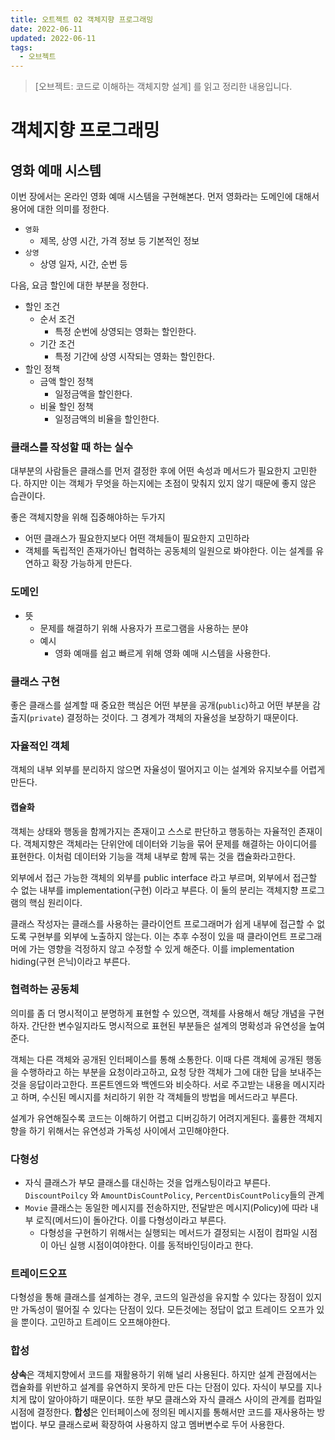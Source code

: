 ```yaml
---
title: 오트젝트 02 객체지향 프로그래밍
date: 2022-06-11
updated: 2022-06-11
tags:
  - 오브젝트
---
```


> [오브젝트: 코드로 이해하는 객체지향 설계] 를 읽고 정리한 내용입니다.

# 객체지향 프로그래밍


## 영화 예매 시스템
이번 장에서는 온라인 영화 예매 시스템을 구현해본다. 먼저 영화라는 도메인에 대해서 용어에 대한 의미를 정한다.
- `영화`
	- 제목, 상영 시간, 가격 정보 등 기본적인 정보
- `상영`
	- 상영 일자, 시간, 순번 등

다음, 요금 할인에 대한 부분을 정한다.
- 할인 조건
	- 순서 조건
		- 특정 순번에 상영되는 영화는 할인한다.
	- 기간 조건
		- 특정 기간에 상영 시작되는 영화는 할인한다.
- 할인 정책
	- 금액 할인 정책
		- 일정금액을 할인한다.
	- 비율 할인 정책
		- 일정금액의 비율을 할인한다.


### 클래스를 작성할 때 하는 실수
대부분의 사람들은 클래스를 먼저 결정한 후에 어떤 속성과 메서드가 필요한지 고민한다. 하지만 이는 객체가  무엇을 하는지에는 초점이 맞춰지 있지 않기 때문에 좋지 않은 습관이다.

좋은 객체지향을 위해 집중해야하는 두가지
- 어떤 클래스가 필요한지보다 어떤 객체들이 필요한지 고민하라
- 객체를 독립적인 존재가아닌 협력하는 공동체의 일원으로 봐야한다. 이는 설계를 유연하고 확장 가능하게 만든다.



### 도메인
- 뜻
	- 문제를 해결하기 위해 사용자가 프로그램을 사용하는 분야
	- 예시
		- 영화 예매를 쉽고 빠르게 위해 영화 예매 시스템을 사용한다.


### 클래스 구현
 좋은 클래스를 설계할 때 중요한 핵심은 어떤 부분을 공개(`public`)하고 어떤 부분을 감출지(`private`) 결정하는 것이다. 그 경계가 객체의 자율성을 보장하기 때문이다.

### 자율적인 객체
객체의 내부 외부를 분리하지 않으면  자율성이 떨어지고 이는 설계와 유지보수를 어렵게만든다.

#### 캡슐화
객체는 상태와 행동을 함께가지는 존재이고 스스로 판단하고 행동하는 자율적인 존재이다. 객체지향은 객체라는 단위안에 데이터와 기능을 묶어 문제를 해결하는 아이디어를 표현한다. 이처럼 데이터와 기능을 객체 내부로 함께 묶는 것을 캡슐화라고한다.

외부에서 접근 가능한 객체의 외부를 public interface 라고 부르며, 외부에서 접근할 수 없는 내부를 implementation(구현) 이라고 부른다. 이 둘의 분리는 객체지향 프로그램의 핵심 원리이다.

클래스 작성자는 클래스를 사용하는 클라이언트 프로그래머가 쉽게 내부에 접근할 수 없도록 구현부를 외부에 노출하지 않는다. 이는 추후 수정이 있을 때 클라이언트 프로그래머에 가는 영향을 걱정하지 않고 수정할 수 있게 해준다. 이를 implementation hiding(구현 은닉)이라고 부른다.

### 협력하는 공동체
의미를 좀 더 명시적이고 분명하게 표현할 수 있으면, 객체를 사용해서 해당 개념을 구현하자. 간단한 변수일지라도 명시적으로 표현된 부분들은 설계의 명확성과 유연성을 높여준다.

객체는 다른 객체와 공개된 인터페이스를 통해 소통한다. 이때 다른 객체에 공개된 행동을 수행하라고 하는 부분을 요청이라고하고, 요청 당한 객체가 그에 대한 답을 보내주는것을 응답이라고한다. 프론트엔드와 백엔드와 비슷하다.  서로 주고받는 내용을 메시지라고 하며, 수신된 메시지를 처리하기 위한 각 객체들의 방법을 메서드라고 부른다.


설계가 유연해질수록 코드는 이해하기 어렵고 디버깅하기 어려지게된다. 훌륭한 객체지향을 하기 위해서는 유연성과 가독성 사이에서 고민해야한다.

### 다형성
- 자식 클래스가 부모 클래스를 대신하는 것을 업캐스팅이라고 부른다. `DiscountPoilcy` 와 `AmountDisCountPolicy`, `PercentDisCountPolicy`들의 관계
- `Movie` 클래스는 동일한 메시지를 전송하지만, 전달받은 메시지(Policy)에 따라 내부 로직(메서드)이 돌아간다. 이를 다형성이라고 부른다.
	- 다형성을 구현하기 위해서는 실행되는 메서드가 결정되는 시점이 컴파일 시점이 아닌 실행 시점이여야한다. 이를 동적바인딩이라고 한다.


### 트레이드오프
다형성을 통해 클래스를 설계하는 경우, 코드의 일관성을 유지할 수 있다는 장점이 있지만 가독성이 떨어질 수 있다는 단점이 있다. 모든것에는 정답이 없고 트레이드 오프가 있을 뿐이다. 고민하고 트레이드 오프해야한다.

### 합성
**상속**은 객체지향에서 코드를 재활용하기 위해 널리 사용된다. 하지만 설계 관점에서는 캡슐화를 위반하고 설계를 유연하지 못하게 만든 다는 단점이 있다. 자식이 부모를 지나치게 많이 알아야하기 때문이다. 또한 부모 클래스와 자식 클래스 사이의 관계를 컴파일 시점에 결정한다.
**합성**은 인터페이스에 정의된 메시지를 통해서만 코드를 재사용하는 방법이다. 부모 클래스로써 확장하여 사용하지 않고 멤버변수로 두어 사용한다.




